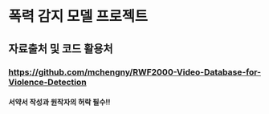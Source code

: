 # 폭력 감지 모델 프로젝트
## 자료출처 및 코드 활용처
### https://github.com/mchengny/RWF2000-Video-Database-for-Violence-Detection
#### 서약서 작성과 원작자의 허락 필수!!
